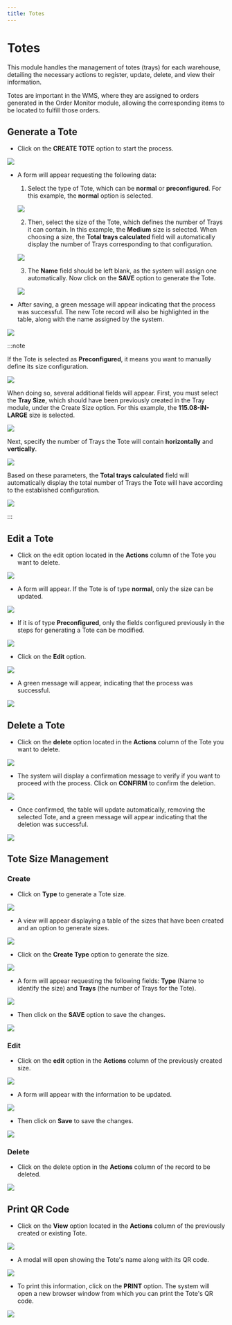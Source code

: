```yaml
---
title: Totes
---
```


# Totes

This module handles the management of totes (trays) for each warehouse, detailing the necessary actions to register, update, delete, and view their information.

Totes are important in the WMS, where they are assigned to orders generated in the Order Monitor module, allowing the corresponding items to be located to fulfill those orders.

## Generate a Tote

- Click on the **CREATE TOTE** option to start the process.

![](/img/upload/Totesp1-2025-13-16.png)

- A form will appear requesting the following data:

    1. Select the type of Tote, which can be **normal** or **preconfigured**. For this example, the **normal** option is selected.

    ![](/img/upload/Totesp2-2025-13-16.png)

    2. Then, select the size of the Tote, which defines the number of Trays it can contain. In this example, the **Medium** size is selected. When choosing a size, the **Total trays calculated** field will automatically display the number of Trays corresponding to that configuration.

    ![](/img/upload/Totesp3-2025-13-16.png)

    3. The **Name** field should be left blank, as the system will assign one automatically. Now click on the **SAVE** option to generate the Tote.

    ![](/img/upload/Totesp4-2025-13-16.png)

- After saving, a green message will appear indicating that the process was successful. The new Tote record will also be highlighted in the table, along with the name assigned by the system.

![](/img/upload/Totesp5-2025-13-16.png)

:::note

If the Tote is selected as **Preconfigured**, it means you want to manually define its size configuration.

![](/img/upload/Totesp6-2025-13-16.png)

When doing so, several additional fields will appear. First, you must select the **Tray Size**, which should have been previously created in the Tray module, under the Create Size option. For this example, the **115.08-IN-LARGE** size is selected.

![](/img/upload/Totesp7-2025-13-16.png)

Next, specify the number of Trays the Tote will contain **horizontally** and **vertically**.

![](/img/upload/Totesp8-2025-13-16.png)

Based on these parameters, the **Total trays calculated** field will automatically display the total number of Trays the Tote will have according to the established configuration.

![](/img/upload/Totesp9-2025-13-16.png)

:::

## Edit a Tote

- Click on the edit option located in the **Actions** column of the Tote you want to delete.

![](/img/upload/Totesp10-2025-13-16.png)

- A form will appear. If the Tote is of type **normal**, only the size can be updated.

![](/img/upload/Totesp11-2025-13-16.png)

- If it is of type **Preconfigured**, only the fields configured previously in the steps for generating a Tote can be modified.

![](/img/upload/Totesp12-2025-13-16.png)

- Click on the **Edit** option.

![](/img/upload/Totesp13-2025-13-16.png)

- A green message will appear, indicating that the process was successful.

![](/img/upload/Totesp14-2025-13-16.png)

## Delete a Tote

- Click on the **delete** option located in the **Actions** column of the Tote you want to delete.

![](/img/upload/Totesp15-2025-13-16.png)

- The system will display a confirmation message to verify if you want to proceed with the process. Click on **CONFIRM** to confirm the deletion.

![](/img/upload/Totesp16-2025-13-16.png)

- Once confirmed, the table will update automatically, removing the selected Tote, and a green message will appear indicating that the deletion was successful.

![](/img/upload/Totesp17-2025-13-16.png)

## Tote Size Management

### Create

- Click on **Type** to generate a Tote size.

![](/img/upload/Totesp18-2025-13-16.png)

- A view will appear displaying a table of the sizes that have been created and an option to generate sizes.

![](/img/upload/Totesp19-2025-13-16.png)

- Click on the **Create Type** option to generate the size.

![](/img/upload/Totesp20-2025-13-16.png)

- A form will appear requesting the following fields: **Type** (Name to identify the size) and **Trays** (the number of Trays for the Tote).

![](/img/upload/Totesp21-2025-13-16.png)

- Then click on the **SAVE** option to save the changes.

![](/img/upload/Totesp22-2025-13-16.png)

### Edit

- Click on the **edit** option in the **Actions** column of the previously created size.

![](/img/upload/Totesp23-2025-13-16.png)

- A form will appear with the information to be updated.

![](/img/upload/Totesp24-2025-13-16.png)

- Then click on **Save** to save the changes.

![](/img/upload/Totesp25-2025-13-16.png)

### Delete

- Click on the delete option in the **Actions** column of the record to be deleted.

![](/img/upload/Totesp26-2025-13-16.png)

## Print QR Code

- Click on the **View** option located in the **Actions** column of the previously created or existing Tote.

![](/img/upload/Totesp27-2025-13-16.png)

- A modal will open showing the Tote's name along with its QR code.

![](/img/upload/Totesp28-2025-13-16.png)

- To print this information, click on the **PRINT** option. The system will open a new browser window from which you can print the Tote's QR code.

![](/img/upload/Totesp29-2025-13-16.png)